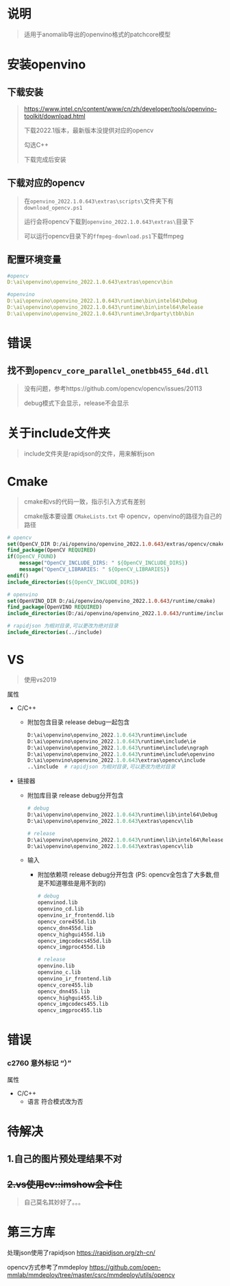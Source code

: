 # 说明

> 适用于anomalib导出的openvino格式的patchcore模型



# 安装openvino

## 下载安装

> https://www.intel.cn/content/www/cn/zh/developer/tools/openvino-toolkit/download.html
>
> 下载2022.1版本，最新版本没提供对应的opencv
>
> 勾选C++
>
> 下载完成后安装

## 下载对应的opencv

> 在`openvino_2022.1.0.643\extras\scripts\`文件夹下有`download_opencv.ps1`
>
> 运行会将opencv下载到`openvino_2022.1.0.643\extras\`目录下
>
> 可以运行opencv目录下的`ffmpeg-download.ps1`下载ffmpeg

## 配置环境变量

```yaml
#opencv
D:\ai\openvino\openvino_2022.1.0.643\extras\opencv\bin

#openvino
D:\ai\openvino\openvino_2022.1.0.643\runtime\bin\intel64\Debug
D:\ai\openvino\openvino_2022.1.0.643\runtime\bin\intel64\Release
D:\ai\openvino\openvino_2022.1.0.643\runtime\3rdparty\tbb\bin
```

# 错误

## 找不到`opencv_core_parallel_onetbb455_64d.dll`

> 没有问题，参考https://github.com/opencv/opencv/issues/20113
>
> debug模式下会显示，release不会显示



# 关于include文件夹

> include文件夹是rapidjson的文件，用来解析json



# Cmake

> cmake和vs的代码一致，指示引入方式有差别
>
> cmake版本要设置 `CMakeLists.txt` 中 opencv，openvino的路径为自己的路径

```cmake
# opencv
set(OpenCV_DIR D:/ai/openvino/openvino_2022.1.0.643/extras/opencv/cmake)
find_package(OpenCV REQUIRED)
if(OpenCV_FOUND)
    message("OpenCV_INCLUDE_DIRS: " ${OpenCV_INCLUDE_DIRS})
    message("OpenCV_LIBRARIES: " ${OpenCV_LIBRARIES})
endif()
include_directories(${OpenCV_INCLUDE_DIRS})

# openvino
set(OpenVINO_DIR D:/ai/openvino/openvino_2022.1.0.643/runtime/cmake)
find_package(OpenVINO REQUIRED)
include_directories(D:/ai/openvino/openvino_2022.1.0.643/runtime/include)

# rapidjson 为相对目录,可以更改为绝对目录
include_directories(../include)
```

# VS

> 使用vs2019

属性

- C/C++

  - 附加包含目录  release debug一起包含

    ```python
    D:\ai\openvino\openvino_2022.1.0.643\runtime\include
    D:\ai\openvino\openvino_2022.1.0.643\runtime\include\ie
    D:\ai\openvino\openvino_2022.1.0.643\runtime\include\ngraph
    D:\ai\openvino\openvino_2022.1.0.643\runtime\include\openvino
    D:\ai\openvino\openvino_2022.1.0.643\extras\opencv\include
    ..\include	# rapidjson 为相对目录,可以更改为绝对目录
    ```

- 链接器

  - 附加库目录 release debug分开包含

    ```python
    # debug
    D:\ai\openvino\openvino_2022.1.0.643\runtime\lib\intel64\Debug
    D:\ai\openvino\openvino_2022.1.0.643\extras\opencv\lib

    # release
    D:\ai\openvino\openvino_2022.1.0.643\runtime\lib\intel64\Release
    D:\ai\openvino\openvino_2022.1.0.643\extras\opencv\lib
    ```

  - 输入

    - 附加依赖项  release debug分开包含 (PS: opencv全包含了大多数,但是不知道哪些是用不到的)

      ```python
      # debug
      openvinod.lib
      openvino_cd.lib
      openvino_ir_frontendd.lib
      opencv_core455d.lib
      opencv_dnn455d.lib
      opencv_highgui455d.lib
      opencv_imgcodecs455d.lib
      opencv_imgproc455d.lib
      
      # release
      openvino.lib
      openvino_c.lib
      openvino_ir_frontend.lib
      opencv_core455.lib
      opencv_dnn455.lib
      opencv_highgui455.lib
      opencv_imgcodecs455.lib
      opencv_imgproc455.lib
      ```

# 错误

### c2760 意外标记 “）”

属性

- C/C++
  - 语言 符合模式改为否



# 待解决

## 1.自己的图片预处理结果不对

##  ~~2.vs使用cv::imshow会卡住~~

> 自己莫名其妙好了。。。



# 第三方库

处理json使用了rapidjson https://rapidjson.org/zh-cn/

opencv方式参考了mmdeploy https://github.com/open-mmlab/mmdeploy/tree/master/csrc/mmdeploy/utils/opencv
